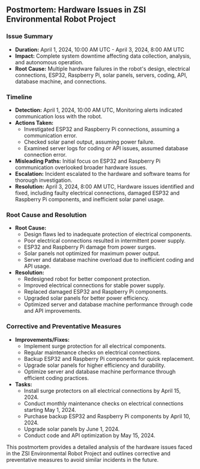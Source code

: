 ## Postmortem: Hardware Issues in ZSI Environmental Robot Project

### Issue Summary

- **Duration:** April 1, 2024, 10:00 AM UTC - April 3, 2024, 8:00 AM UTC
- **Impact:** Complete system downtime affecting data collection, analysis, and autonomous operation.
- **Root Cause:** Multiple hardware failures in the robot's design, electrical connections, ESP32, Raspberry Pi, solar panels, servers, coding, API, database machine, and connections.
  
### Timeline

- **Detection:** April 1, 2024, 10:00 AM UTC, Monitoring alerts indicated communication loss with the robot.
- **Actions Taken:**
  - Investigated ESP32 and Raspberry Pi connections, assuming a communication error.
  - Checked solar panel output, assuming power failure.
  - Examined server logs for coding or API issues, assumed database connection error.
- **Misleading Paths:** Initial focus on ESP32 and Raspberry Pi communication overlooked broader hardware issues.
- **Escalation:** Incident escalated to the hardware and software teams for thorough investigation.
- **Resolution:** April 3, 2024, 8:00 AM UTC, Hardware issues identified and fixed, including faulty electrical connections, damaged ESP32 and Raspberry Pi components, and inefficient solar panel usage.
  
### Root Cause and Resolution

- **Root Cause:** 
  - Design flaws led to inadequate protection of electrical components.
  - Poor electrical connections resulted in intermittent power supply.
  - ESP32 and Raspberry Pi damage from power surges.
  - Solar panels not optimized for maximum power output.
  - Server and database machine overload due to inefficient coding and API usage.
- **Resolution:** 
  - Redesigned robot for better component protection.
  - Improved electrical connections for stable power supply.
  - Replaced damaged ESP32 and Raspberry Pi components.
  - Upgraded solar panels for better power efficiency.
  - Optimized server and database machine performance through code and API improvements.

### Corrective and Preventative Measures

- **Improvements/Fixes:**
  - Implement surge protection for all electrical components.
  - Regular maintenance checks on electrical connections.
  - Backup ESP32 and Raspberry Pi components for quick replacement.
  - Upgrade solar panels for higher efficiency and durability.
  - Optimize server and database machine performance through efficient coding practices.
- **Tasks:**
  - Install surge protectors on all electrical connections by April 15, 2024.
  - Conduct monthly maintenance checks on electrical connections starting May 1, 2024.
  - Purchase backup ESP32 and Raspberry Pi components by April 10, 2024.
  - Upgrade solar panels by June 1, 2024.
  - Conduct code and API optimization by May 15, 2024.

This postmortem provides a detailed analysis of the hardware issues faced in the ZSI Environmental Robot Project and outlines corrective and preventative measures to avoid similar incidents in the future.

